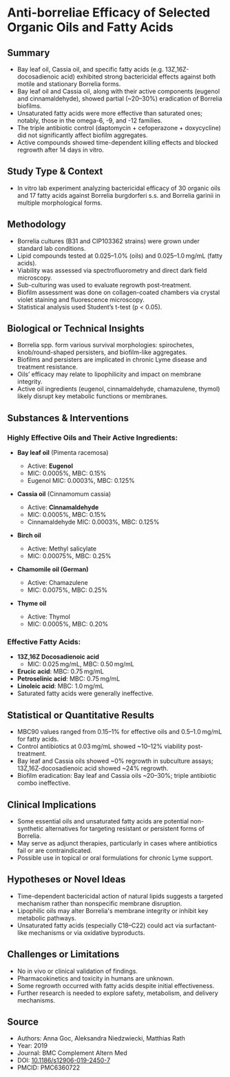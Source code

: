 # Anti-borreliae Efficacy of Selected Organic Oils and Fatty Acids

## Summary
- Bay leaf oil, Cassia oil, and specific fatty acids (e.g. 13Z,16Z-docosadienoic acid) exhibited strong bactericidal effects against both motile and stationary Borrelia forms.
- Bay leaf oil and Cassia oil, along with their active components (eugenol and cinnamaldehyde), showed partial (~20–30%) eradication of Borrelia biofilms.
- Unsaturated fatty acids were more effective than saturated ones; notably, those in the omega-6, -9, and -12 families.
- The triple antibiotic control (daptomycin + cefoperazone + doxycycline) did not significantly affect biofilm aggregates.
- Active compounds showed time-dependent killing effects and blocked regrowth after 14 days in vitro.

## Study Type & Context
- In vitro lab experiment analyzing bactericidal efficacy of 30 organic oils and 17 fatty acids against Borrelia burgdorferi s.s. and Borrelia garinii in multiple morphological forms.

## Methodology
- Borrelia cultures (B31 and CIP103362 strains) were grown under standard lab conditions.
- Lipid compounds tested at 0.025–1.0% (oils) and 0.025–1.0 mg/mL (fatty acids).
- Viability was assessed via spectrofluorometry and direct dark field microscopy.
- Sub-culturing was used to evaluate regrowth post-treatment.
- Biofilm assessment was done on collagen-coated chambers via crystal violet staining and fluorescence microscopy.
- Statistical analysis used Student’s t-test (p < 0.05).

## Biological or Technical Insights
- Borrelia spp. form various survival morphologies: spirochetes, knob/round-shaped persisters, and biofilm-like aggregates.
- Biofilms and persisters are implicated in chronic Lyme disease and treatment resistance.
- Oils’ efficacy may relate to lipophilicity and impact on membrane integrity.
- Active oil ingredients (eugenol, cinnamaldehyde, chamazulene, thymol) likely disrupt key metabolic functions or membranes.

## Substances & Interventions
### Highly Effective Oils and Their Active Ingredients:
- **Bay leaf oil** (Pimenta racemosa)  
  - Active: **Eugenol**  
  - MIC: 0.0005%, MBC: 0.15%  
  - Eugenol MIC: 0.0003%, MBC: 0.125%

- **Cassia oil** (Cinnamomum cassia)  
  - Active: **Cinnamaldehyde**  
  - MIC: 0.0005%, MBC: 0.15%  
  - Cinnamaldehyde MIC: 0.0003%, MBC: 0.125%

- **Birch oil**  
  - Active: Methyl salicylate  
  - MIC: 0.00075%, MBC: 0.25%

- **Chamomile oil (German)**  
  - Active: Chamazulene  
  - MIC: 0.0075%, MBC: 0.25%

- **Thyme oil**  
  - Active: Thymol  
  - MIC: 0.0005%, MBC: 0.20%

### Effective Fatty Acids:
- **13Z,16Z Docosadienoic acid**  
  - MIC: 0.025 mg/mL, MBC: 0.50 mg/mL  
- **Erucic acid**: MBC: 0.75 mg/mL  
- **Petroselinic acid**: MBC: 0.75 mg/mL  
- **Linoleic acid**: MBC: 1.0 mg/mL  
- Saturated fatty acids were generally ineffective.

## Statistical or Quantitative Results
- MBC90 values ranged from 0.15–1% for effective oils and 0.5–1.0 mg/mL for fatty acids.
- Control antibiotics at 0.03 mg/mL showed ~10–12% viability post-treatment.
- Bay leaf and Cassia oils showed ~0% regrowth in subculture assays; 13Z,16Z-docosadienoic acid showed ~24% regrowth.
- Biofilm eradication: Bay leaf and Cassia oils ~20–30%; triple antibiotic combo ineffective.

## Clinical Implications
- Some essential oils and unsaturated fatty acids are potential non-synthetic alternatives for targeting resistant or persistent forms of Borrelia.
- May serve as adjunct therapies, particularly in cases where antibiotics fail or are contraindicated.
- Possible use in topical or oral formulations for chronic Lyme support.

## Hypotheses or Novel Ideas
- Time-dependent bactericidal action of natural lipids suggests a targeted mechanism rather than nonspecific membrane disruption.
- Lipophilic oils may alter Borrelia's membrane integrity or inhibit key metabolic pathways.
- Unsaturated fatty acids (especially C18–C22) could act via surfactant-like mechanisms or via oxidative byproducts.

## Challenges or Limitations
- No in vivo or clinical validation of findings.
- Pharmacokinetics and toxicity in humans are unknown.
- Some regrowth occurred with fatty acids despite initial effectiveness.
- Further research is needed to explore safety, metabolism, and delivery mechanisms.

## Source
- Authors: Anna Goc, Aleksandra Niedzwiecki, Matthias Rath  
- Year: 2019  
- Journal: BMC Complement Altern Med  
- DOI: [10.1186/s12906-019-2450-7](https://doi.org/10.1186/s12906-019-2450-7)  
- PMCID: PMC6360722  
